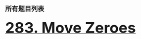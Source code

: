所有题目列表
------

[**<font size=40>283. Move Zeroes</font>**](https://leetcode.com/problems/move-zeroes/)
